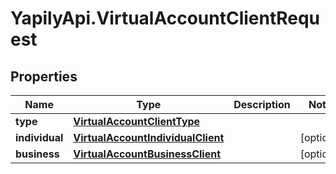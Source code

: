 # YapilyApi.VirtualAccountClientRequest

## Properties

Name | Type | Description | Notes
------------ | ------------- | ------------- | -------------
**type** | [**VirtualAccountClientType**](VirtualAccountClientType.md) |  | 
**individual** | [**VirtualAccountIndividualClient**](VirtualAccountIndividualClient.md) |  | [optional] 
**business** | [**VirtualAccountBusinessClient**](VirtualAccountBusinessClient.md) |  | [optional] 


